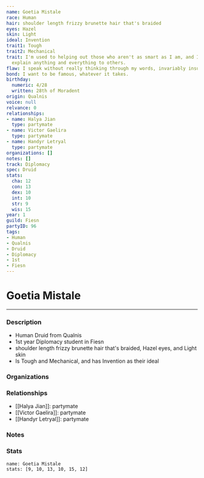 ```yaml
---
name: Goetia Mistale
race: Human
hair: shoulder length frizzy brunette hair that's braided
eyes: Hazel
skin: Light
ideal: Invention
trait1: Tough
trait2: Mechanical
trait: I'm used to helping out those who aren't as smart as I am, and I patiently
  explain anything and everything to others.
flaw: I speak without really thinking through my words, invariably insulting others.
bond: I want to be famous, whatever it takes.
birthday:
  numeric: 4/28
  written: 28th of Moradent
origin: Qualnis
voice: null
relvance: 0
relationships:
- name: Halya Jian
  type: partymate
- name: Victor Gaelira
  type: partymate
- name: Handyr Letryal
  type: partymate
organizations: []
notes: []
track: Diplomacy
spec: Druid
stats:
  cha: 12
  con: 13
  dex: 10
  int: 10
  str: 9
  wis: 15
year: 1
guild: Fiesn
partyID: 96
tags:
- Human
- Qualnis
- Druid
- Diplomacy
- 1st
- Fiesn
---
```

# Goetia Mistale
---
### Description
- Human Druid from Qualnis
- 1st year Diplomacy student in Fiesn
- shoulder length frizzy brunette hair that's braided, Hazel eyes, and Light skin
- Is Tough and Mechanical, and has Invention as their ideal

### Organizations

### Relationships
- [[Halya Jian]]: partymate
- [[Victor Gaelira]]: partymate
- [[Handyr Letryal]]: partymate

### Notes

### Stats
```statblock
name: Goetia Mistale
stats: [9, 10, 13, 10, 15, 12]
```